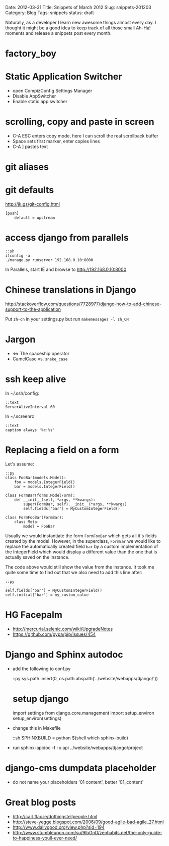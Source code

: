 Date: 2012-03-31
Title: Snippets of March 2012
Slug: snippets-201203
Category: Blog
Tags: snippets
status: draft

Naturally, as a developer I learn new awesome things almost every day.
I thought it might be a good idea to keep track of all those small Ah-Ha!
moments and release a snippets post every month.

# factory_boy

# Static Application Switcher
* open CompizConfig Settings Manager
* Disable AppSwitcher
* Enable static app switcher

# scrolling, copy and paste in screen

* C-A ESC enters copy mode, here I can scroll the real scrollback buffer
* Space sets first marker, enter copies lines
* C-A ] pastes text


# git aliases

# git defaults
http://jk.gs/git-config.html

    [push]
        default = upstream

# access django from parallels

    ::sh
    ifconfig -a
    ./manage.py runserver 192.168.0.10:8000

In Parallels, start IE and browse to http://192.168.0.10:8000

# Chinese translations in Django

http://stackoverflow.com/questions/7728977/django-how-to-add-chinese-support-to-the-application

Put ``zh-cn`` in your settings.py but run ``makemessages -l zh_CN``

# Jargon

* <=> The spaceship operator
* CamelCase vs. ``snake_case``

# ssh keep alive

In ~/.ssh/config:

    ::text
    ServerAliveInterval 60

In ~/.screenrc

    ::text
    caption always '%c:%s'

# Replacing a field on a form

Let's assume:

    ::py
    class FooBar(models.Model):
        foo = models.IntegerField()
        bar = models.IntegerField()

    class FormBar(forms.ModelForm):
        def __init__(self, *args, **kwargs):
            super(FormBar, self).__init__(*args, **kwargs)
            self.fields['bar'] = MyCustomIntegerField()

    class FormFooBar(FormBar):
        class Meta:
            model = FooBar

Usually we would instantiate the form ``FormFooBar`` which gets all it's fields
created by the model. However, in the superclass, ``FormBar`` we would like
to replace the automatically created field ``bar`` by a custom implementation
of the IntegerField which would display a different value than the one that
is actually saved on the instance.

The code above would still show the value from the instance. It took me quite
some time to find out that we also need to add this line after:

    ::py
    ...
    self.fields['bar'] = MyCustomIntegerField()
    self.initial['bar'] = my_custom_calue

# HG Facepalm
* http://mercurial.selenic.com/wiki/UpgradeNotes
* https://github.com/pypa/pip/issues/454

# Django and Sphinx autodoc
* add the following to conf.py

    ::py
    sys.path.insert(0, os.path.abspath('../website/webapps/django/'))
    # setup django
    import settings
    from django.core.management import setup_environ
    setup_environ(settings)

* change this in Makefile

    ::sh
    SPHINXBUILD   = python $(shell which sphinx-build)

* run sphinx-apidoc -f -o api ../website/webapps/django/project

# django-cms dumpdata placeholder

* do not name your placeholders '01 content', better '01_content'


# Great blog posts

* http://carl.flax.ie/dothingstellpeople.html
* http://steve-yegge.blogspot.com/2006/09/good-agile-bad-agile_27.html
* http://www.dailygood.org/view.php?sid=194
* http://www.stumbleupon.com/su/9IbGnD/zenhabits.net/the-only-guide-to-happiness-youll-ever-need/
